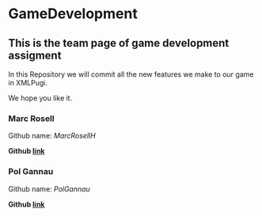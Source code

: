 # GameDevelopment

## This is the team page of game development assigment

In this Repository we will commit all the new features we make to our game in XMLPugi.

We hope you like it.

### Marc Rosell
Github name: *MarcRosellH*

**Github [link](https://github.com/MarcRosellH)**

### Pol Gannau
Github name: *PolGannau*

**Github [link](https://github.com/PolGannau)**
